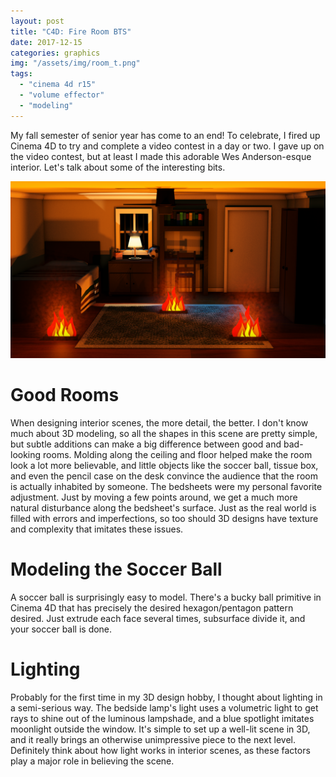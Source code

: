 ```yaml
---
layout: post
title: "C4D: Fire Room BTS"
date: 2017-12-15
categories: graphics
img: "/assets/img/room_t.png"
tags:
  - "cinema 4d r15"
  - "volume effector"
  - "modeling"
---
```


My fall semester of senior year has come to an end! To celebrate, I fired up Cinema 4D to try and complete a video contest in a day or two. I gave up on the video contest, but at least I made this adorable Wes Anderson-esque interior. Let's talk about some of the interesting bits.

<center><img src="/assets/img/room.png"/></center>

<h1 class="header">Good Rooms</h1>

When designing interior scenes, the more detail, the better. I don't know much about 3D modeling, so all the shapes in this scene are pretty simple, but subtle additions can make a big difference between good and bad-looking rooms. Molding along the ceiling and floor helped make the room look a lot more believable, and little objects like the soccer ball, tissue box, and even the pencil case on the desk convince the audience that the room is actually inhabited by someone. The bedsheets were my personal favorite adjustment. Just by moving a few points around, we get a much more natural disturbance along the bedsheet's surface. Just as the real world is filled with errors and imperfections, so too should 3D designs have texture and complexity that imitates these issues. 

<h1 class="header">Modeling the Soccer Ball</h1>
A soccer ball is surprisingly easy to model. There's a bucky ball primitive in Cinema 4D that has precisely the desired hexagon/pentagon pattern desired. Just extrude each face several times, subsurface divide it, and your soccer ball is done.

<h1 class="header">Lighting</h1>
Probably for the first time in my 3D design hobby, I thought about lighting in a semi-serious way. The bedside lamp's light uses a volumetric light to get rays to shine out of the luminous lampshade, and a blue spotlight imitates moonlight outside the window. It's simple to set up a well-lit scene in 3D, and it really brings an otherwise unimpressive piece to the next level. Definitely think about how light works in interior scenes, as these factors play a major role in believing the scene.

